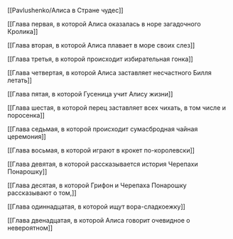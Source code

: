 [[Pavlushenko/Алиса в Стране чудес]]

[[Глава первая, в которой Алиса оказалась в норе загадочного Кролика]]

[[Глава вторая, в которой Алиса плавает в море своих слез]]

[[Глава третья, в которой происходит избирательная гонка]]

[[Глава четвертая, в которой Алиса заставляет несчастного Билля летать]]

[[Глава пятая, в которой Гусеница учит Алису жизни]]

[[Глава шестая, в которой перец заставляет всех чихать, в том числе и поросенка]]

[[Глава седьмая, в которой происходит сумасбродная чайная церемония]]

[[Глава восьмая, в которой играют в крокет по-королевски]]

[[Глава девятая, в которой рассказывается история Черепахи Понарошку]]

[[Глава десятая, в которой Грифон и Черепаха Понарошку рассказывают о том,]]

[[Глава одиннадцатая, в которой ищут вора-сладкоежку]]

[[Глава двенадцатая, в которой Алиса говорит очевидное о невероятном]]